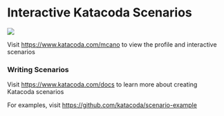 # Interactive Katacoda Scenarios

[![](http://shields.katacoda.com/katacoda/mcano/count.svg)](https://www.katacoda.com/mcano "Get your profile on Katacoda.com")

Visit https://www.katacoda.com/mcano to view the profile and interactive scenarios

### Writing Scenarios
Visit https://www.katacoda.com/docs to learn more about creating Katacoda scenarios

For examples, visit https://github.com/katacoda/scenario-example
